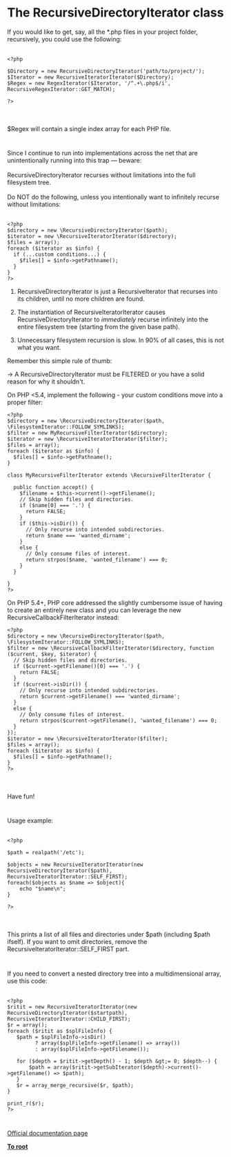 # The RecursiveDirectoryIterator class



If you would like to get, say, all the *.php files in your project folder, recursively, you could use the following:<br><br>

```
<?php

$Directory = new RecursiveDirectoryIterator('path/to/project/');
$Iterator = new RecursiveIteratorIterator($Directory);
$Regex = new RegexIterator($Iterator, '/^.+\.php$/i', RecursiveRegexIterator::GET_MATCH);

?>
```
<br><br>$Regex will contain a single index array for each PHP file.  

#

Since I continue to run into implementations across the net that are unintentionally running into this trap &#x2014; beware:<br><br>RecursiveDirectoryIterator recurses without limitations into the full filesystem tree.<br><br>Do NOT do the following, unless you intentionally want to infinitely recurse without limitations:<br><br>

```
<?php
$directory = new \RecursiveDirectoryIterator($path);
$iterator = new \RecursiveIteratorIterator($directory);
$files = array();
foreach ($iterator as $info) {
  if (...custom conditions...) {
    $files[] = $info->getPathname();
  }
}
?>
```


1. RecursiveDirectoryIterator is just a RecursiveIterator that recurses into its children, until no more children are found.

2. The instantiation of RecursiveIteratorIterator causes RecursiveDirectoryIterator to *immediately* recurse infinitely into the entire filesystem tree (starting from the given base path).

3. Unnecessary filesystem recursion is slow.  In 90% of all cases, this is not what you want.

Remember this simple rule of thumb:

&#x2192; A RecursiveDirectoryIterator must be FILTERED or you have a solid reason for why it shouldn't.

On PHP &lt;5.4, implement the following - your custom conditions move into a proper filter:



```
<?php
$directory = new \RecursiveDirectoryIterator($path, \FilesystemIterator::FOLLOW_SYMLINKS);
$filter = new MyRecursiveFilterIterator($directory);
$iterator = new \RecursiveIteratorIterator($filter);
$files = array();
foreach ($iterator as $info) {
  $files[] = $info->getPathname();
}

class MyRecursiveFilterIterator extends \RecursiveFilterIterator {

  public function accept() {
    $filename = $this->current()->getFilename();
    // Skip hidden files and directories.
    if ($name[0] === '.') {
      return FALSE;
    }
    if ($this->isDir()) {
      // Only recurse into intended subdirectories.
      return $name === 'wanted_dirname';
    }
    else {
      // Only consume files of interest.
      return strpos($name, 'wanted_filename') === 0;
    }
  }

}
?>
```


On PHP 5.4+, PHP core addressed the slightly cumbersome issue of having to create an entirely new class and you can leverage the new RecursiveCallbackFilterIterator instead:



```
<?php
$directory = new \RecursiveDirectoryIterator($path, \FilesystemIterator::FOLLOW_SYMLINKS);
$filter = new \RecursiveCallbackFilterIterator($directory, function ($current, $key, $iterator) {
  // Skip hidden files and directories.
  if ($current->getFilename()[0] === '.') {
    return FALSE;
  }
  if ($current->isDir()) {
    // Only recurse into intended subdirectories.
    return $current->getFilename() === 'wanted_dirname';
  }
  else {
    // Only consume files of interest.
    return strpos($current->getFilename(), 'wanted_filename') === 0;
  }
});
$iterator = new \RecursiveIteratorIterator($filter);
$files = array();
foreach ($iterator as $info) {
  $files[] = $info->getPathname();
}
?>
```
<br><br>Have fun!  

#

Usage example:<br><br>

```
<?php

$path = realpath('/etc');

$objects = new RecursiveIteratorIterator(new RecursiveDirectoryIterator($path), RecursiveIteratorIterator::SELF_FIRST);
foreach($objects as $name => $object){
    echo "$name\n";
}

?>
```
<br><br>This prints a list of all files and directories under $path (including $path ifself). If you want to omit directories, remove the RecursiveIteratorIterator::SELF_FIRST part.  

#

If you need to convert a nested directory tree into a multidimensional array, use this code:<br><br>

```
<?php
$ritit = new RecursiveIteratorIterator(new RecursiveDirectoryIterator($startpath), RecursiveIteratorIterator::CHILD_FIRST);
$r = array();
foreach ($ritit as $splFileInfo) {
   $path = $splFileInfo->isDir()
         ? array($splFileInfo->getFilename() => array())
         : array($splFileInfo->getFilename());

   for ($depth = $ritit->getDepth() - 1; $depth &gt;= 0; $depth--) {
       $path = array($ritit->getSubIterator($depth)->current()->getFilename() => $path);
   }
   $r = array_merge_recursive($r, $path);
}

print_r($r);
?>
```
  

#

[Official documentation page](https://www.php.net/manual/en/class.recursivedirectoryiterator.php)

**[To root](/README.md)**